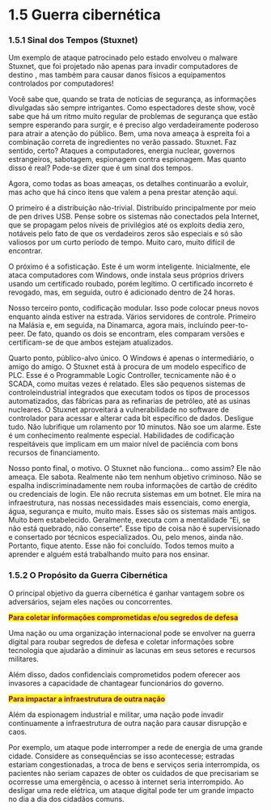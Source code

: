 # 1.5 Guerra cibernética



### 1.5.1 Sinal dos Tempos (Stuxnet)

Um exemplo de ataque patrocinado pelo estado envolveu o malware Stuxnet, que foi projetado não apenas para invadir computadores de destino , mas também para causar danos físicos a equipamentos controlados por computadores!

Você sabe que, quando se trata de notícias de segurança, as informações divulgadas são sempre intrigantes. Como espectadores deste show, você sabe que há um ritmo muito regular de problemas de segurança que estão sempre esperando para surgir, e é preciso algo verdadeiramente poderoso para atrair a atenção do público. Bem, uma nova ameaça à espreita foi a combinação correta de ingredientes no verão passado. Stuxnet. Faz sentido, certo? Ataques a computadores, energia nuclear, governos estrangeiros, sabotagem, espionagem contra espionagem. Mas quanto disso é real? Pode-se dizer que é um sinal dos tempos.

Agora, como todas as boas ameaças, os detalhes continuarão a evoluir, mas acho que há cinco itens que valem a pena prestar atenção aqui.

O primeiro é a distribuição não-trivial. Distribuído principalmente por meio de pen drives USB. Pense sobre os sistemas não conectados pela Internet, que se propagam pelos níveis de privilégios até os exploits dedia zero, notáveis pelo fato de que os verdadeiros zeros são especiais e só são valiosos por um curto período de tempo. Muito caro, muito difícil de encontrar.

O próximo é a sofisticação. Este é um worm inteligente. Inicialmente, ele ataca computadores com Windows, onde instala seus próprios drivers usando um certificado roubado, porém legítimo. O certificado incorreto é revogado, mas, em seguida, outro é adicionado dentro de 24 horas.

Nosso terceiro ponto, codificação modular. Isso pode colocar pneus novos enquanto ainda estiver na estrada. Vários servidores de controle. Primeiro na Malásia e, em seguida, na Dinamarca, agora mais, incluindo peer-to-peer. De fato, quando os dois se encontram, eles comparam versões e certificam-se de que ambos estejam atualizados.

Quarto ponto, público-alvo único. O Windows é apenas o intermediário, o amigo do amigo. O Stuxnet está à procura de um modelo específico de PLC. Esse é o Programmable Logic Controller, tecnicamente não é o SCADA, como muitas vezes é relatado. Eles são pequenos sistemas de controleindustrial integrados que executam todos os tipos de processos automatizados, das fábricas para as refinarias de petróleo, até as usinas nucleares. O Stuxnet aproveitará a vulnerabilidade no software de controlador para acessar e alterar cada bit específico de dados. Desligue tudo. Não lubrifique um rolamento por 10 minutos. Não soe um alarme. Este é um conhecimento realmente especial. Habilidades de codificação respeitáveis que implicam em um maior nível de paciência com bons recursos de financiamento.

Nosso ponto final, o motivo. O Stuxnet não funciona... como assim? Ele não ameaça. Ele sabota. Realmente não tem nenhum objetivo criminoso. Não se espalha indiscriminadamente nem rouba informações de cartão de crédito ou credenciais de login. Ele não recruta sistemas em um botnet. Ele mira na infraestrutura, nas nossas necessidades mais essenciais, como energia, água, segurança e muito, muito mais. Esses são os sistemas mais antigos. Muito bem estabelecido. Geralmente, executa com a mentalidade “Ei, se não está quebrado, não conserte”. Esse tipo de coisa não é supervisionado e consertado por técnicos especializados. Ou, pelo menos, ainda não. Portanto, fique atento. Esse não foi concluído. Todos temos muito a aprender e alguém está trabalhando muito para nos ensinar.



### 1.5.2 O Propósito da Guerra Cibernética

O principal objetivo da guerra cibernética é ganhar vantagem sobre os adversários, sejam eles nações ou concorrentes.

<mark style="color:purple;">**Para coletar informações comprometidas e/ou segredos de defesa**</mark>

Uma nação ou uma organização internacional pode se envolver na guerra digital para roubar segredos de defesa e coletar informações sobre tecnologia que ajudarão a diminuir as lacunas em seus setores e recursos militares.

Além disso, dados confidenciais comprometidos podem oferecer aos invasores a capacidade de chantagear funcionários do governo.

<mark style="color:purple;">**Para impactar a infraestrutura de outra nação**</mark>

Além da espionagem industrial e militar, uma nação pode invadir continuamente a infraestrutura de outra nação para causar disrupção e caos.

Por exemplo, um ataque pode interromper a rede de energia de uma grande cidade. Considere as consequências se isso acontecesse; estradas estariam congestionadas, a troca de bens e serviços seria interrompida, os pacientes não seriam capazes de obter os cuidados de que precisariam se ocorresse uma emergência, o acesso à internet seria interrompido. Ao desligar uma rede elétrica, um ataque digital pode ter um grande impacto no dia a dia dos cidadãos comuns.

